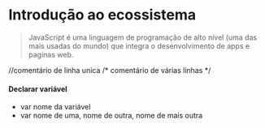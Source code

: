 # Introdução ao ecossistema

> JavaScript é uma linguagem de programação de alto nível (uma das mais usadas do mundo) que integra o desenvolvimento de apps e paginas web.

//comentário de linha unica
/* comentário de várias linhas */

#### Declarar variável
* var nome da variável
* var nome de uma, nome de outra, nome de mais outra